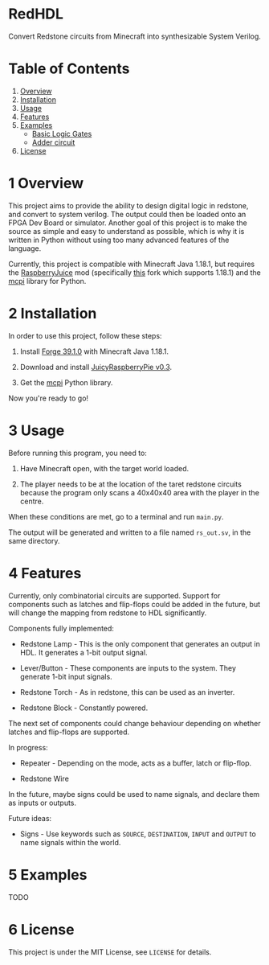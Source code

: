 # RedHDL
Convert Redstone circuits from Minecraft into synthesizable System Verilog.

# Table of Contents

1. [Overview](#overview)
2. [Installation](#installation)
3. [Usage](#usage)
4. [Features](#features)
5. [Examples](#examples)
    *  [Basic Logic Gates](#overview)
    *  [Adder circuit](#overview)
6. [License](#license)

<a name="overview"></a>
# 1 Overview

[rj_og]: https://github.com/zhuowei/RaspberryJuice

[rj_fork]: https://github.com/wensheng/JuicyRaspberryPie

[mcpi_link]: https://github.com/martinohanlon/mcpi

This project aims to provide the ability to design digital logic in redstone, and convert to system verilog. The output could then be loaded onto an FPGA Dev Board or simulator. Another goal of this project is to make the source as simple and easy to understand as possible, which is why it is written in Python without using too many advanced features of the language.

Currently, this project is compatible with Minecraft Java 1.18.1, but requires the [RaspberryJuice][rj_og] mod (specifically [this][rj_fork] fork which supports 1.18.1) and the [mcpi][mcpi_link] library for Python.

<a name="installation"></a>
# 2 Installation

[forge_dl]: https://files.minecraftforge.net/net/minecraftforge/forge/index_1.18.1.html

[jrp_dl]: https://github.com/wensheng/JuicyRaspberryPie/releases/download/v0.3/juicyraspberrypie-forge-1.18.1.jar

In order to use this project, follow these steps:

1. Install [Forge 39.1.0][forge_dl] with Minecraft Java 1.18.1.

3. Download and install [JuicyRaspberryPie v0.3][jrp_dl].

4. Get the [mcpi][mcpi_link] Python library.

Now you're ready to go!


<a name="usage"></a>
# 3 Usage

Before running this program, you need to:

1. Have Minecraft open, with the target world loaded.

2. The player needs to be at the location of the taret redstone circuits because the program only scans a 40x40x40 area with the player in the centre.

When these conditions are met, go to a terminal and run `main.py`.

The output will be generated and written to a file named `rs_out.sv`, in the same directory.



<a name="features"></a>
# 4 Features

Currently, only combinatorial circuits are supported. Support for components such as latches and flip-flops could be added in the future, but will change the mapping from redstone to HDL significantly.

Components fully implemented:

- Redstone Lamp - This is the only component that generates an output in HDL. It generates a 1-bit output signal.

- Lever/Button - These components are inputs to the system. They generate 1-bit input signals.

- Redstone Torch - As in redstone, this can be used as an inverter.

- Redstone Block - Constantly powered.

The next set of components could change behaviour depending on whether latches and flip-flops are supported.

In progress:

- Repeater - Depending on the mode, acts as a buffer, latch or flip-flop.

- Redstone Wire

In the future, maybe signs could be used to name signals, and declare them as inputs or outputs.

Future ideas:

- Signs - Use keywords such as `SOURCE`, `DESTINATION`, `INPUT` and `OUTPUT` to name signals within the world.



<a name="Examples"></a>
# 5 Examples

TODO

<a name="license"></a>
# 6 License

This project is under the MIT License, see `LICENSE` for details.


